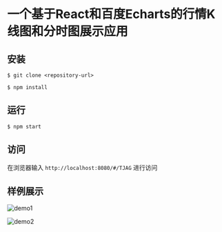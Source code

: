 # 一个基于React和百度Echarts的行情K线图和分时图展示应用

## 安装
```$ git clone <repository-url>```

```$ npm install```

## 运行
```$ npm start```

## 访问
在浏览器输入 `http://localhost:8080/#/TJAG` 进行访问

## 样例展示
![demo1](https://raw.githubusercontent.com/tsyeyuanfeng/market-chart/master/demo/demo1.png)

![demo2](https://raw.githubusercontent.com/tsyeyuanfeng/market-chart/master/demo/demo2.png)
